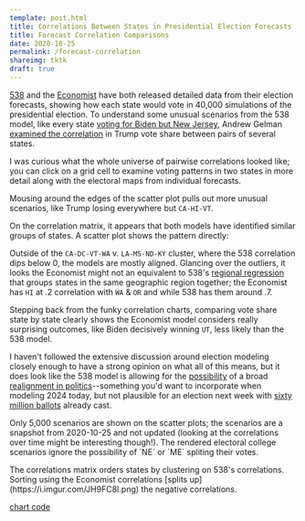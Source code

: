 ```yaml
---
template: post.html
title: Correlations Between States in Presidential Election Forecasts
title: Forecast Correlation Comparisons
date: 2020-10-25
permalink: /forecast-correlation
shareimg: tktk
draft: true
---
```


<link rel='stylesheet' type='text/css' href='style.css'>


[538](https://projects.fivethirtyeight.com/2020-election-forecast/) and the [Economist](https://projects.economist.com/us-2020-forecast/president) have both released detailed data from their election forecasts, showing how each state would vote in 40,000 simulations of the presidential election. To understand some unusual scenarios from the 538 model, like every state [voting for Biden but New Jersey](https://twitter.com/gelliottmorris/status/1300480869082292225), Andrew Gelman [examined the correlation](https://statmodeling.stat.columbia.edu/2020/10/24/reverse-engineering-the-problematic-tail-behavior-of-the-fivethirtyeight-presidential-election-forecast/) in Trump vote share between pairs of several states. 

I was curious what the whole universe of pairwise correlations looked like; you can click on a grid cell to examine voting patterns in two states in more detail along with the electoral maps from individual forecasts. 

<div class='graph'></div>

Mousing around the edges of the scatter plot pulls out more unusual scenarios, like Trump losing everywhere but `CA-HI-VT`. 

On the correlation matrix, it appears that both models have identified similar groups of states. A scatter plot shows the pattern directly: 

<div class='cor-scatter'></div>

Outside of the `CA-DC-VT-WA` v. `LA-MS-ND-KY` cluster, where the 538 correlation dips below 0, the models are mostly aligned. Glancing over the outliers, it looks the Economist might not an equivalent to 538's <a href='https://fivethirtyeight.com/features/how-fivethirtyeights-2020-presidential-forecast-works-and-whats-different-because-of-covid-19/'>regional regression</a> that groups states in the same geographic region together; the Economist has `HI` at .2 correlation with `WA` & `OR` and while 538 has them around .7.

Stepping back from the funky correlation charts, comparing vote share state by state clearly shows the <span class='u-eco'>Economist model</span> considers really surprising outcomes, like Biden decisively winning `UT`, less likely than the <span class='u-538'>538 model</span>.

<div class='state-sm'></div>

I haven't followed the extensive discussion around election modeling closely enough to have a strong opinion on what all of this means, but it does look like the 538 model is allowing for the [possibility](https://twitter.com/Nate_Cohn/status/1320043524771991560) of a broad [realignment in politics](https://twitter.com/NateSilver538/status/1300825856072454145)--something you'd want to incorporate when modeling 2024 today, but not plausible for an election next week with [sixty million ballots](https://www.nytimes.com/interactive/2020/us/elections/absentee-ballot-early-voting.html) already cast.


<div id='notes'>
<p>Only 5,000 scenarios are shown on the scatter plots; the scenarios are a snapshot from 2020-10-25 and not updated (looking at the correlations over time might be interesting though!). The rendered electoral college scenarios ignore the possibility of `NE` or `ME` spliting their votes. 

<p>The correlations matrix orders states by clustering on 538's correlations. Sorting using the Economist correlations [splits up](https://i.imgur.com/JH9FC8I.png) the negative correlations.

<p><a href='https://github.com/1wheel/roadtolarissa/tree/master/source/forecast-correlation'>chart code</a>

</div> 

<script src='hcluster.js'></script>
<script src='../worlds-group-2017/d3_.js'></script>
<script src='../shared/chromatic.js'></script>
<script src='../shared/simple-stats.js'></script>
<script src='../javascripts/libs/topojson.js'></script>

<script src='script.js'></script>

